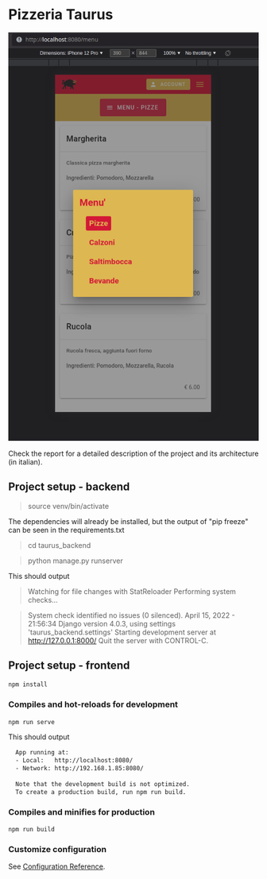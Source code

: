 # Pizzeria Taurus

![alt text](https://github.com/RubenBiskupec/pizzeria_taurus/blob/develop/menu.png)

Check the report for a detailed description of the project and its architecture (in italian).

## Project setup - backend

> source venv/bin/activate 

The dependencies will already be installed, but the output of "pip freeze" can be seen in the requirements.txt 

> cd taurus_backend

>  python manage.py runserver

This should output
> Watching for file changes with StatReloader
Performing system checks...

> System check identified no issues (0 silenced).
April 15, 2022 - 21:56:34
Django version 4.0.3, using settings 'taurus_backend.settings'
Starting development server at http://127.0.0.1:8000/
Quit the server with CONTROL-C.

## Project setup - frontend
```
npm install
```

### Compiles and hot-reloads for development
```
npm run serve
```

This should output 
```
  App running at:
  - Local:   http://localhost:8080/ 
  - Network: http://192.168.1.85:8080/

  Note that the development build is not optimized.
  To create a production build, run npm run build.
```

### Compiles and minifies for production
```
npm run build
```

### Customize configuration
See [Configuration Reference](https://cli.vuejs.org/config/).
